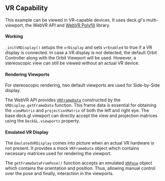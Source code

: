 ## VR Capability
This example can be viewed in VR-capable devices. 
It uses deck.gl's multi-viewport, the WebVR API and [WebVR Polyfill](https://github.com/immersive-web/webvr-polyfill) library.
#### Working
`_initVRDisplay()` setups the `vrDisplay` and sets `vrEnabled` to true if a VR display is connected.
In case a VR display is not detected, the default Orbit Controller along with the Orbit Viewport will be used.
However, a stereoscopic view can still be viewed without an actual VR device.

#### Rendering Viewports
For stereoscopic rendering, two default viewports are used for Side-by-Side display.

The WebVR API provides [`VRFrameData`](https://developer.mozilla.org/en-US/docs/Web/API/VRFrameData) constructed by the `VRDisplay.getFrameData` function. This frame data is essential for obtaining the `viewMatrix` and `projectionMatrix` of both the left and right eye.
The base deck.gl viewport can directly accept the view and projection matrices using the `DeckGL.viewports` property.

#### Emulated VR Display
The ```EmulatedVRDisplay``` comes into picture when an actual VR hardware is not present.
It provides a mock `VRFrameData` object which contains necessary matrices used for rendering the viewport.

The `getFrameDataFromPose()` function accepts an emulated [`VRPose`](https://developer.mozilla.org/en-US/docs/Web/API/VRPose) object which contains the orientation and position. Thus, allowing manual control over the pose and finally, interaction in the viewports.

  